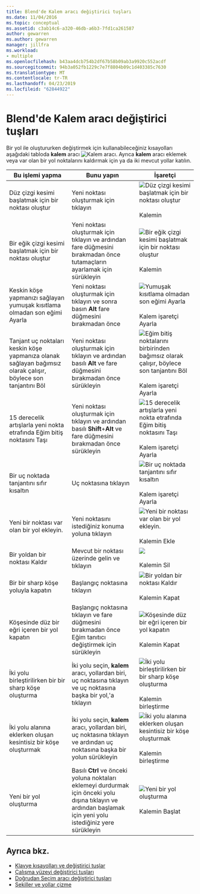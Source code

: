 ```yaml
---
title: Blend'de Kalem aracı değiştirici tuşları
ms.date: 11/04/2016
ms.topic: conceptual
ms.assetid: c3ab14c6-a320-46db-a6b3-7fd1ca261587
author: gewarren
ms.author: gewarren
manager: jillfra
ms.workload:
- multiple
ms.openlocfilehash: b43aa4dcb754b2df67b58b09ab3a9920c552acdf
ms.sourcegitcommit: 94b3a052fb1229c7e7f8804b09c1d403385c7630
ms.translationtype: MT
ms.contentlocale: tr-TR
ms.lasthandoff: 04/23/2019
ms.locfileid: "62844922"
---
```

# <a name="pen-tool-modifier-keys-in-blend"></a>Blend'de Kalem aracı değiştirici tuşları
Bir yol ile oluştururken değiştirmek için kullanabileceğiniz kısayolları aşağıdaki tabloda **kalem** aracı ![Kalem aracı](../designers/media/d514358f-185a-412f-a55d-36633b25dc8a.png). Ayrıca **kalem** aracı eklemek veya var olan bir yol noktalarını kaldırmak için ya da iki mevcut yollar katılın.

|Bu işlemi yapma|Bunu yapın|İşaretçi|
| - |-------------|-------------|
|Düz çizgi kesimi başlatmak için bir noktası oluştur|Yeni noktası oluşturmak için tıklayın|![Düz çizgi kesimi başlatmak için bir noktası oluştur](../designers/media/0bfb1b71-80ac-4ad4-aed8-40e09f8b7ab8.png)<br /><br /> Kalemin|
|Bir eğik çizgi kesimi başlatmak için bir noktası oluştur|Yeni noktası oluşturmak için tıklayın ve ardından fare düğmesini bırakmadan önce tutamaçların ayarlamak için sürükleyin|![Bir eğik çizgi kesimi başlatmak için bir noktası oluştur](../designers/media/0bfb1b71-80ac-4ad4-aed8-40e09f8b7ab8.png)<br /><br /> Kalemin|
|Keskin köşe yapmanızı sağlayan yumuşak kısıtlama olmadan son eğimi Ayarla|Yeni noktası oluşturmak için tıklayın ve sonra basın **Alt** fare düğmesini bırakmadan önce|![Yumuşak kısıtlama olmadan son eğimi Ayarla](../designers/media/317e5475-b70c-489f-9477-110a98639ade.png)<br /><br /> Kalem işaretçi Ayarla|
|Tanjant uç noktaları keskin köşe yapmanıza olanak sağlayan bağımsız olarak çalışır, böylece son tanjantını Böl|Yeni noktası oluşturmak için tıklayın ve ardından basılı **Alt** ve fare düğmesini bırakmadan önce sürükleyin|![Eğim bitiş noktalarını birbirinden bağımsız olarak çalışır, böylece son tanjantını Böl](../designers/media/317e5475-b70c-489f-9477-110a98639ade.png)<br /><br /> Kalem işaretçi Ayarla|
|15 derecelik artışlarla yeni nokta etrafında Eğim bitiş noktasını Taşı|Yeni noktası oluşturmak için tıklayın ve ardından basılı **Shift**+**Alt** ve fare düğmesini bırakmadan önce sürükleyin|![15 derecelik artışlarla yeni nokta etrafında Eğim bitiş noktasını Taşı](../designers/media/317e5475-b70c-489f-9477-110a98639ade.png)<br /><br /> Kalem işaretçi Ayarla|
|Bir uç noktada tanjantını sıfır kısaltın|Uç noktasına tıklayın|![Bir uç noktada tanjantını sıfır kısaltın](../designers/media/317e5475-b70c-489f-9477-110a98639ade.png)<br /><br /> Kalem işaretçi Ayarla|
|Yeni bir noktası var olan bir yol ekleyin.|Yeni noktasını istediğiniz konuma yoluna tıklayın|![Yeni bir noktası var olan bir yol ekleyin.](../designers/media/b004ad5a-33a4-46ae-81c0-20be0d819332.png)<br /><br /> Kalemin Ekle|
|Bir yoldan bir noktası Kaldır|Mevcut bir noktası üzerinde gelin ve tıklayın|![](../designers/media/08a64b78-f3df-4730-8169-c56b5631b071.png)<br /><br /> Kalemin Sil|
|Bir bir sharp köşe yoluyla kapatın|Başlangıç noktasına tıklayın|![Bir yoldan bir noktası Kaldır](../designers/media/a12fd3b4-a553-4762-b01c-c35efa594362.png)<br /><br /> Kalemin Kapat|
|Köşesinde düz bir eğri içeren bir yol kapatın|Başlangıç noktasına tıklayın ve fare düğmesini bırakmadan önce Eğim tanıtıcı değiştirmek için sürükleyin|![Köşesinde düz bir eğri içeren bir yol kapatın](../designers/media/a12fd3b4-a553-4762-b01c-c35efa594362.png)<br /><br /> Kalemin Kapat|
|İki yolu birleştirilirken bir bir sharp köşe oluşturma|İki yolu seçin, **kalem** aracı, yollardan biri, uç noktasına tıklayın ve uç noktasına başka bir yol,'a tıklayın|![İki yolu birleştirilirken bir bir sharp köşe oluşturma](../designers/media/bd12dfa4-112e-4f37-9765-3479e6b69894.png)<br /><br /> Kalemin birleştirme|
|İki yolu alanına eklerken oluşan kesintisiz bir köşe oluşturmak|İki yolu seçin, **kalem** aracı, yollardan biri, uç noktasına tıklayın ve ardından uç noktasına başka bir yolun sürükleyin|![İki yolu alanına eklerken oluşan kesintisiz bir köşe oluşturmak](../designers/media/bd12dfa4-112e-4f37-9765-3479e6b69894.png)<br /><br /> Kalemin birleştirme|
|Yeni bir yol oluşturma|Basılı **Ctrl** ve önceki yoluna noktaları eklemeyi durdurmak için önceki yolu dışına tıklayın ve ardından başlamak için yeni yolu istediğiniz yere sürükleyin|![Yeni bir yol oluşturma](../designers/media/69758176-5f53-465b-808c-f13fd1a0b3f2.png)<br /><br /> Kalemin Başlat|

## <a name="see-also"></a>Ayrıca bkz.

- [Klavye kısayolları ve değiştirici tuşlar](../designers/keyboard-shortcuts-and-modifier-keys-in-blend.md)
- [Çalışma yüzeyi değiştirici tuşları](../designers/artboard-modifier-keys-in-blend.md)
- [Doğrudan Seçim aracı değiştirici tuşları](../designers/direct-selection-tool-modifier-keys-in-blend.md)
- [Şekiller ve yollar çizme](../designers/draw-shapes-and-paths.md)
